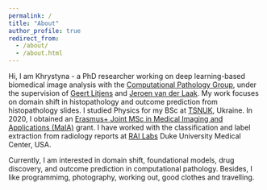 ```yaml
---
permalink: /
title: "About"
author_profile: true
redirect_from: 
  - /about/
  - /about.html
---
```



Hi, I am Khrystyna - a PhD researcher working on deep learning-based biomedical image analysis with the [Computational Pathology Group](https://www.computationalpathologygroup.eu/), under the supervision of [Geert Litjens](https://geertlitjens.nl/) and [Jeroen van der Laak](https://www.computationalpathologygroup.eu/members/jeroen-van-der-laak/). My work focuses on domain shift in histopathology and outcome prediction from histopathology slides. I studied Physics for my BSc at [TSNUK](https://en.wikipedia.org/wiki/Taras_Shevchenko_National_University_of_Kyiv), Ukraine. In 2020, I obtained an [Erasmus+ Joint MSc in Medical Imaging and Applications (MaIA)](https://maiamaster.udg.edu/) grant. I have worked with the classification and label extraction from radiology reports at [RAI Labs](https://sites.duke.edu/railabs/) Duke University Medical Center, USA.

Currently, I am interested in domain shift, foundational models, drug discovery, and outcome prediction in computational pathology. Besides, I like programmimg, photography, working out, good clothes and travelling.


